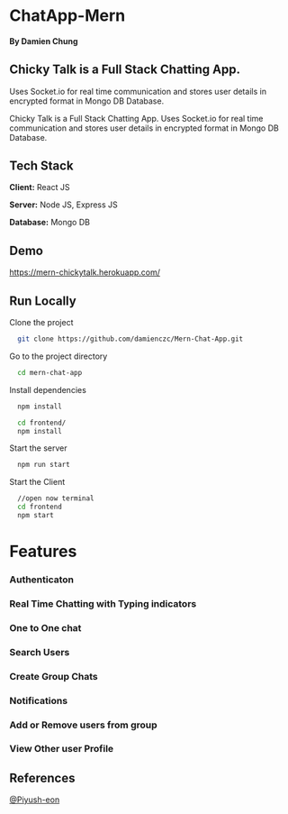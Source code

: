 # ChatApp-Mern

#### By Damien Chung

## Chicky Talk is a Full Stack Chatting App.

Uses Socket.io for real time communication and stores user details in encrypted format in Mongo DB Database.

Chicky Talk is a Full Stack Chatting App.
Uses Socket.io for real time communication and stores user details in encrypted format in Mongo DB Database.

## Tech Stack

**Client:** React JS

**Server:** Node JS, Express JS

**Database:** Mongo DB

## Demo

https://mern-chickytalk.herokuapp.com/

## Run Locally

Clone the project

```bash
  git clone https://github.com/damienczc/Mern-Chat-App.git
```

Go to the project directory

```bash
  cd mern-chat-app
```

Install dependencies

```bash
  npm install
```

```bash
  cd frontend/
  npm install
```

Start the server

```bash
  npm run start
```

Start the Client

```bash
  //open now terminal
  cd frontend
  npm start
```

# Features

### Authenticaton

### Real Time Chatting with Typing indicators

### One to One chat

### Search Users

### Create Group Chats

### Notifications

### Add or Remove users from group

### View Other user Profile

## References

[@Piyush-eon](https://github.com/piyush-eon)
